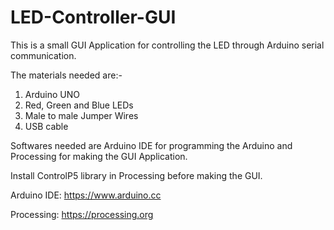 # LED-Controller-GUI
This is a small GUI Application for controlling the LED through Arduino serial communication. 

The materials needed are:-
  1. Arduino UNO
  2. Red, Green and Blue LEDs
  3. Male to male Jumper Wires
  4. USB cable


Softwares needed are Arduino IDE for programming the Arduino and Processing for making the GUI Application.

Install ControlP5 library in Processing before making the GUI.

Arduino IDE:  https://www.arduino.cc

Processing: https://processing.org

